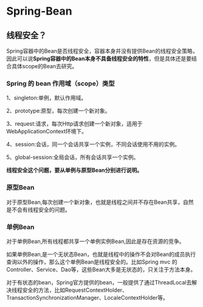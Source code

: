 # Spring-Bean

## 线程安全？

Spring容器中的Bean是否线程安全，容器本身并没有提供Bean的线程安全策略，因此可以说**Spring容器中的Bean本身不具备线程安全的特性**，但是具体还是要结合具体scope的Bean去研究。

### Spring 的 bean 作用域（scope）类型

1、singleton:单例，默认作用域。

2、prototype:原型，每次创建一个新对象。

3、request:请求，每次Http请求创建一个新对象，适用于WebApplicationContext环境下。

4、session:会话，同一个会话共享一个实例，不同会话使用不用的实例。

5、global-session:全局会话，所有会话共享一个实例。

**线程安全这个问题，要从单例与原型Bean分别进行说明。**

### 原型Bean

对于原型Bean,每次创建一个新对象，也就是线程之间并不存在Bean共享，自然是不会有线程安全的问题。

### 单例Bean

对于单例Bean,所有线程都共享一个单例实例Bean,因此是存在资源的竞争。

如果单例Bean,是一个无状态Bean，也就是线程中的操作不会对Bean的成员执行查询以外的操作，那么这个单例Bean是线程安全的。比如Spring mvc 的 Controller、Service、Dao等，这些Bean大多是无状态的，只关注于方法本身。

对于有状态的bean，Spring官方提供的bean，一般提供了通过ThreadLocal去解决线程安全的方法，比如RequestContextHolder、TransactionSynchronizationManager、LocaleContextHolder等。